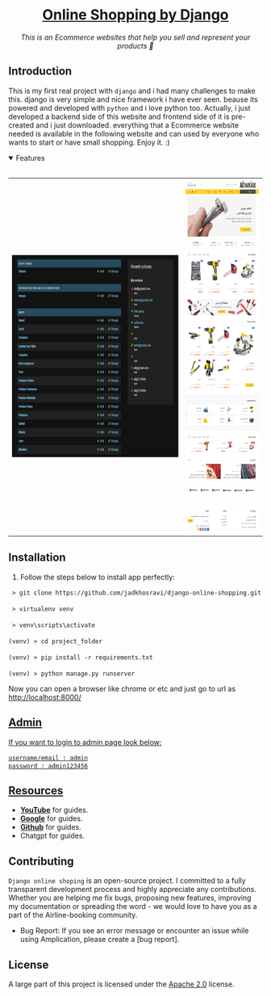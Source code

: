 <h1 align="center">
    <a href=""> Online Shopping  by Django</a>
</h1>

<p align="center">
  <i align="center">
    This is an Ecommerce websites that help you sell and represent your products  🚀</i>
</p>



## Introduction
This is my first real project with `django` and i had many challenges to make this. django is very simple and nice framework i have ever seen.
beause its powered and developed with `python` and i love python too.
Actually, i just developed a backend side of this website and frontend side of it is pre-created and i just downloaded.
everything that a Ecommerce website needed is available in the following website and can used by everyone who wants to start or have small shopping.
Enjoy it. :)


<details open>
<summary>
 Features
</summary> <br />


<table>
  <tr>
    <td rowspan="3"><img src="Github/assets/admin_page.png" alt="admin page" height="400px"></td>
    <td rowspan="3"><img src="Github/assets/abzarkade_wholesite.png" alt="whole main page" height="700px"></td>
  </tr>
  <tr>
  </tr>
  <tr>
  </tr>
</table>
    
</details>

## Installation
1. Follow the steps below to install app perfectly:
```shell
 > git clone https://github.com/jadkhosravi/django-online-shopping.git

 > virtualenv venv 

 > venv\scripts\activate 

(venv) > cd project_folder 

(venv) > pip install -r requirements.txt

(venv) > python manage.py runserver 

```

Now you can open a browser like chrome or etc and just go to url as <a href='http://localhost:8000/'>http://localhost:8000/

## Admin
If you want to login to admin page look below:
```login
username/email : admin
password : admin123456
```
## Resources

- **[YouTube](https://www.youtube.com/)** for guides.
- **[Google](https://www.google.com/)** for guides.
- **[Github](https://www.github.com/)** for guides.
- Chatgpt for guides.

<a name="contributing_anchor"></a>
## Contributing

`Django online shoping` is an open-source project. I committed to a fully transparent development process and highly appreciate any contributions. Whether you are helping me fix bugs, proposing new features, improving my documentation or spreading the word - we would love to have you as a part of the Airline-booking community. 

- Bug Report: If you see an error message or encounter an issue while using Amplication, please create a [bug report].


## License

A large part of this project is licensed under the [Apache 2.0](./LICENSE) license. 
